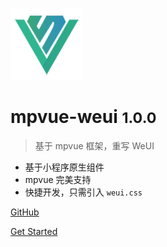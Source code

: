 ![logo](_img/mpvue-logo.png)
<!-- ![logo](_img/weui-logo.jpg) -->
# mpvue-weui <small>1.0.0</small>

> 基于 mpvue 框架，重写 WeUI

* 基于小程序原生组件
* mpvue 完美支持
* 快捷开发，只需引入 `weui.css`

[GitHub](https://github.com/KuangPF/mpvue-weui)
<!-- [mpvue](https://github.com/Meituan-Dianping/mpvue) -->
[Get Started](#mpvue-weui)

